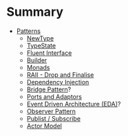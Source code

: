 # Summary

- [Patterns](./patterns.md)
  - [NewType](./patterns/newtype.md)
  - [TypeState](./patterns/typestate.md)
  - [Fluent Interface]()
  - [Builder](./patterns/builder.md)
  - [Monads](./patterns/monads.md)
  - [RAII - Drop and Finalise]()
  - [Dependency Injection]()
  - [Bridge Pattern]()?
  - [Ports and Adaptors]()
  - [Event Driven Architecture (EDA)]()?
  - [Observer Pattern]()
  - [Publist / Subscribe]()
  - [Actor Model]()
